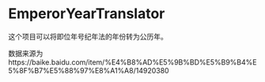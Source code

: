 # EmperorYearTranslator

这个项目可以将即位年号纪年法的年份转为公历年。

数据来源为https://baike.baidu.com/item/%E4%B8%AD%E5%9B%BD%E5%B9%B4%E5%8F%B7%E5%88%97%E8%A1%A8/14920380
